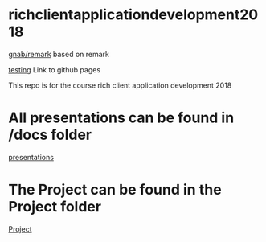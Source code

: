# richclientapplicationdevelopment2018
[gnab/remark](https://github.com/gnab/remark) based on remark

[testing](https://sl4d1c.github.io/richclientapplicationdevelopment2018/) Link to github pages

This repo is for the course rich client application development 2018

# All presentations can be found in /docs folder
[presentations](https://github.com/sl4d1c/richclientapplicationdevelopment2018/tree/master/docs)


# The Project can be found in the Project folder
[Project](https://github.com/sl4d1c/richclientapplicationdevelopment2018/tree/master/Project)
